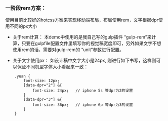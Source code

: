 ### 一阶段rem方案：

使用目前比较好的hotcss方案来实现移动端布局，布局使用rem，文字根据dpr使用不同的px大小

* 关于rem计算： 本demo中使用的是我自己写的gulp插件 “gulp-rem”来计算，只要在gulpfile配置文件里填写你的视觉稿宽度即可，另外如果文字不想使用rem的话，需要对gulp-rem的 “unit”参数进行配置。

* 关于文字使用px： 如设计稿中文字大小是24px, 则进行如下书写，这样则可以保证不同机型字体大小看起来一致：

```
	.yuan {
        font-size: 12px;
        [data-dpr="2"] &{
            font-size: 24px;   // iphone 5s 等dpr为2的设置
        }
        [data-dpr="3"] &{
            font-size: 36px;   // iphone 6p 等dpr为3的设置
        }
    }

```